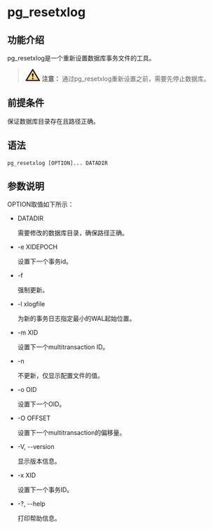 # pg\_resetxlog<a name="ZH-CN_TOPIC_0249632285"></a>

## 功能介绍<a name="zh-cn_topic_0237152442_section125419154813"></a>

pg\_resetxlog是一个重新设置数据库事务文件的工具。

>![](public_sys-resources/icon-caution.png) **注意：**
>通过pg\_resetxlog重新设置之前，需要先停止数据库。

## 前提条件<a name="zh-cn_topic_0237152442_section14602518109"></a>

保证数据库目录存在且路径正确。

## 语法<a name="zh-cn_topic_0237152442_section554725769"></a>

```
pg_resetxlog [OPTION]... DATADIR
```

## 参数说明<a name="zh-cn_topic_0237152442_section4751333172415"></a>

OPTION取值如下所示：

-   DATADIR

    需要修改的数据库目录，确保路径正确。

-   -e XIDEPOCH

    设置下一个事务id。

-   -f

    强制更新。

-   -l xlogfile

    为新的事务日志指定最小的WAL起始位置。

-   -m XID

    设置下一个multitransaction ID。

-   -n

    不更新，仅显示配置文件的值。

-   -o OID

    设置下一个OID。

-   -O OFFSET

    设置下一个multitransaction的偏移量。

-   -V, --version

    显示版本信息。

-   -x XID

    设置下一个事务ID。

-   -?, --help

    打印帮助信息。
